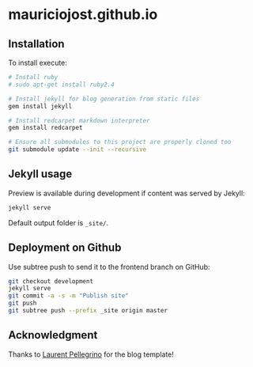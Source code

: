 # mauriciojost.github.io

## Installation

To install execute:

```bash
# Install ruby
# sudo apt-get install ruby2.4

# Install jekyll for blog generation from static files
gem install jekyll

# Install redcarpet markdown interpreter
gem install redcarpet

# Ensure all submodules to this project are properly cloned too
git submodule update --init --recursive
```


## Jekyll usage

Preview is available during development if content was served by Jekyll:

```bash
jekyll serve
```

Default output folder is `_site/`.

## Deployment on Github

Use subtree push to send it to the frontend branch on GitHub:

```bash
git checkout development
jekyll serve
git commit -a -s -m "Publish site"
git push
git subtree push --prefix _site origin master
```

## Acknowledgment

Thanks to [Laurent Pellegrino](http://www.pellegrino.link/) for the blog template!
